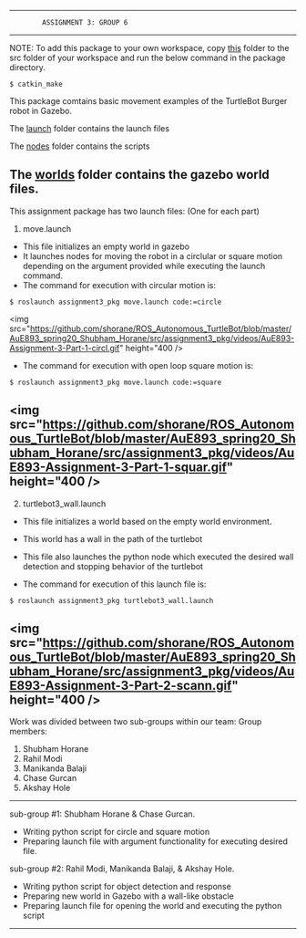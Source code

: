 --------------------------------------------------------------------------------------
			ASSIGNMENT 3: GROUP 6
--------------------------------------------------------------------------------------
NOTE: To add this package to your own workspace, copy [this](https://github.com/shorane/ROS_Autonomous_TurtleBot/tree/master/AuE893_spring20_Shubham_Horane/src/assignment2_pkg) folder to the src folder of your workspace and run the below command in the package directory.
```
$ catkin_make
```

This package comtains basic movement examples of the TurtleBot Burger robot in Gazebo.

The [launch](https://github.com/shorane/ROS_Autonomous_TurtleBot/tree/master/AuE893_spring20_Shubham_Horane/src/assignment3_pkg/src/launch) folder contains the launch files

The [nodes](https://github.com/shorane/ROS_Autonomous_TurtleBot/tree/master/AuE893_spring20_Shubham_Horane/src/assignment3_pkg/src/nodes) folder contains the scripts

The [worlds](https://github.com/shorane/ROS_Autonomous_TurtleBot/tree/master/AuE893_spring20_Shubham_Horane/src/assignment3_pkg/src/worlds) folder contains the gazebo world files.
---------------------------------------------------------------------------------------

This assignment package has two launch files: (One for each part)

1. move.launch

- This file initializes an empty world in gazebo
- It launches nodes for moving the robot in a circlular or square motion depending on the argument provided while executing the launch command.
- The command for execution with circular motion is: 
```
$ roslaunch assignment3_pkg move.launch code:=circle
```
<img src="https://github.com/shorane/ROS_Autonomous_TurtleBot/blob/master/AuE893_spring20_Shubham_Horane/src/assignment3_pkg/videos/AuE893-Assignment-3-Part-1-circl.gif" height="400 />

- The command for execution with open loop square motion is: 
```
$ roslaunch assignment3_pkg move.launch code:=square
```
<img src="https://github.com/shorane/ROS_Autonomous_TurtleBot/blob/master/AuE893_spring20_Shubham_Horane/src/assignment3_pkg/videos/AuE893-Assignment-3-Part-1-squar.gif" height="400 />
----------------------------------------------------------------------------------------

2. turtlebot3_wall.launch

- This file initializes a world based on the empty world environment.

- This world has a wall in the path of the turtlebot

- This file also launches the python node which executed the desired wall detection and stopping behavior of the turtlebot

- The command for execution of this launch file is:
```
$ roslaunch assignment3_pkg turtlebot3_wall.launch
```
<img src="https://github.com/shorane/ROS_Autonomous_TurtleBot/blob/master/AuE893_spring20_Shubham_Horane/src/assignment3_pkg/videos/AuE893-Assignment-3-Part-2-scann.gif" height="400 />
----------------------------------------------------------------------------------------

Work was divided between two sub-groups within our team:
Group members: 

1. Shubham Horane
2. Rahil Modi
3. Manikanda Balaji
4. Chase Gurcan
5. Akshay Hole
--------------------------------------------------------------------------------------
sub-group #1: Shubham Horane & Chase Gurcan.

- Writing python script for circle and square motion
- Preparing launch file with argument functionality for executing desired file.

sub-group #2: Rahil Modi, Manikanda Balaji, & Akshay Hole.

- Writing python script for object detection and response
- Preparing new world in Gazebo with a wall-like obstacle
- Preparing launch file for opening the world and executing the python script
----------------------------------------------------------------------------------------












